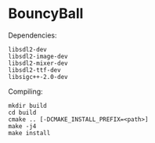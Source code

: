 BouncyBall
==========

Dependencies:

    libsdl2-dev
    libsdl2-image-dev
    libsdl2-mixer-dev
    libsdl2-ttf-dev
    libsigc++-2.0-dev

Compiling:

    mkdir build
    cd build
    cmake .. [-DCMAKE_INSTALL_PREFIX=<path>]
    make -j4
    make install
